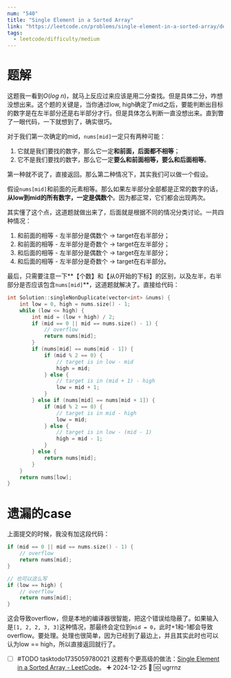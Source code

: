 ```yaml
---
num: "540"
title: "Single Element in a Sorted Array"
link: "https://leetcode.cn/problems/single-element-in-a-sorted-array/description/"
tags:
  - leetcode/difficulty/medium
---
```


# 题解

这题我一看到$O(log\ n)$，就马上反应过来应该是用二分查找。但是具体二分，咋想没想出来。这个题的关键是，当你通过low, high确定了mid之后，要能判断出目标的数字是在左半部分还是右半部分才行。但是具体怎么判断一直没想出来。直到瞥了一眼代码，一下就想到了，确实很巧。

对于我们第一次确定的mid，`nums[mid]`一定只有两种可能：

1. 它就是我们要找的数字，那么它一定**和前面，后面都不相等**；
2. 它不是我们要找的数字，那么它一定**要么和前面相等，要么和后面相等**。

第一种就不说了，直接返回。那么第二种情况下，其实我们可以做一个假设。

假设`nums[mid]`和前面的元素相等。那么如果左半部分全部都是正常的数字的话，**从low到mid的所有数字，一定是偶数个**。因为都正常，它们都会出现两次。

其实懂了这个点，这道题就做出来了，后面就是根据不同的情况分类讨论。一共四种情况：

1. 和前面的相等 - 左半部分是偶数个 -> target在右半部分；
2. 和前面的相等 - 左半部分是奇数个 -> target在左半部分；
3. 和后面的相等 - 左半部分是偶数个 -> target在左半部分；
4. 和后面的相等 - 左半部分是奇数个 -> target在右半部分。

最后，只需要注意一下**【个数】和【从0开始的下标】的区别，以及左半，右半部分是否应该包含`nums[mid]`**，这道题就解决了。直接给代码：

```cpp
int Solution::singleNonDuplicate(vector<int> &nums) {
    int low = 0, high = nums.size() - 1;
    while (low <= high) {
        int mid = (low + high) / 2;
        if (mid == 0 || mid == nums.size() - 1) {
            // overflow
            return nums[mid];
        }
        if (nums[mid] == nums[mid - 1]) {
            if (mid % 2 == 0) {
                // target is in low - mid
                high = mid;
            } else {
                // target is in (mid + 1) - high
                low = mid + 1;
            }
        } else if (nums[mid] == nums[mid + 1]) {
            if (mid % 2 == 0) {
                // target is in mid - high
                low = mid;
            } else {
                // target is in low - (mid - 1)
                high = mid - 1;
            }
        } else {
            return nums[mid];
        }
    }
    return nums[low];
}
```

# 遗漏的case

上面提交的时候，我没有加这段代码：

```cpp
if (mid == 0 || mid == nums.size() - 1) {
	// overflow
	return nums[mid];
}

// 也可以这么写
if (low == high) {
	// overflow
	return nums[mid];
}
```

这会导致overflow，但是本地的编译器很智能，把这个错误给隐蔽了。如果输入是`[1, 2, 2, 3, 3]`这种情况，那最终会定位到`mid = 0`，此时+1和-1都会导致overflow。要处理。处理也很简单，因为已经到了最边上，并且其实此时也可以认为low == high，所以直接返回就行了。

- [ ] #TODO tasktodo1735059780021 这题有个更高级的做法：[Single Element in a Sorted Array - LeetCode](https://leetcode.com/problems/single-element-in-a-sorted-array/solutions/3212178/day-52-binary-search-easiest-beginner-friendly-sol/)。 ➕ 2024-12-25 🔼 🆔 ugrrnz 